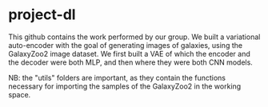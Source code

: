 # project-dl
This github contains the work performed by our group. We built a variational auto-encoder with the goal of generating images of galaxies, using the GalaxyZoo2 image dataset. We first built a VAE of which the encoder and the decoder were both MLP, and then where they were both CNN models. 

NB: the "utils" folders are important, as they contain the functions necessary for importing the samples of the GalaxyZoo2 in the working space.
